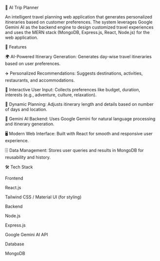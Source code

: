 🧳 AI Trip Planner

An intelligent travel planning web application that generates personalized itineraries based on customer preferences. The system leverages Google Gemini AI as the backend engine to design customized travel experiences and uses the MERN stack (MongoDB, Express.js, React, Node.js) for the web application.

🚀 Features

🌍 AI-Powered Itinerary Generation: Generates day-wise travel itineraries based on user preferences.

✈️ Personalized Recommendations: Suggests destinations, activities, restaurants, and accommodations.

💬 Interactive User Input: Collects preferences like budget, duration, interests (e.g., adventure, culture, relaxation).

📅 Dynamic Planning: Adjusts itinerary length and details based on number of days and location.

📡 Gemini AI Backend: Uses Google Gemini for natural language processing and itinerary generation.

🖥️ Modern Web Interface: Built with React for smooth and responsive user experience.

🗄️ Data Management: Stores user queries and results in MongoDB for reusability and history.

🛠️ Tech Stack

Frontend

React.js

Tailwind CSS / Material UI (for styling)

Backend

Node.js

Express.js

Google Gemini AI API

Database

MongoDB
